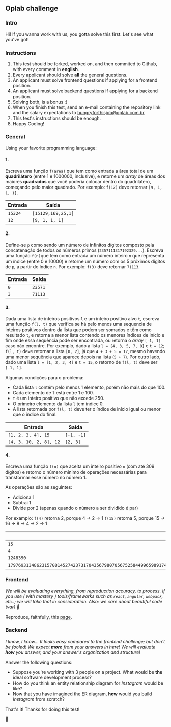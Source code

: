 ## Oplab challenge

### Intro

Hi! If you wanna work with us, you gotta solve this first. Let's see what you've got!

### Instructions

1. This test should be forked, worked on, and then commited to Github, with every comment in **english**.
2. Every applicant should solve **all** the general questions.
3. An applicant must solve frontend questions if applying for a frontend position.
4. An applicant must solve backend questions if applying for a backend position.
5. Solving both, is a bonus :)
6. When you finish this test, send an e-mail containing the repository link and the salary expectations to <hungryforthisjob@oplab.com.br>
7. This test's instructions should be enough.
8. Happy Coding!

### General
Using your favorite programming language:

#### 1.
Escreva uma função `f(area)` que tem como entrada a área total de um **quadrilátero** (entre 1 e 1000000, inclusive), e retorne um _array_ de áreas dos maiores **quadrados** que você poderia colocar dentro do quadrilátero, começando pelo maior quadrado.
Por exemplo: `f(12)` deve retornar `[9, 1, 1, 1]`.

|Entrada|Saída|
|--|--|
| `15324` | `[15129,169,25,1]` |
| `12` | `[9, 1, 1, 1]` |

#### 2.
Define-se `p` como sendo um número de infinitos dígitos composto pela concatenação de todos os números primos (`2357111317192329...`).
Escreva uma função `f(n)`que tem como entrada um número inteiro `n` que representa um índice (entre 0 e 10000) e retorne um número com os 5 próximos dígitos de `p`, a partir do índice `n`.
Por exemplo: `f(3)` deve retornar `71113`.

|Entrada|Saída|
|--|--|
| `0` | `23571` |
| `3` | `71113` |

#### 3.
Dada uma lista de inteiros positivos `l` e um inteiro positivo alvo `t`, escreva uma função `f(l, t)` que verifica se há pelo menos uma sequencia de inteiros positivos dentro da lista que podem ser somados e têm como resultado `t`, e retorna a menor lista contendo os menores índices de início e fim onde essa sequência pode ser encontrada, ou retorna o _array_ `[-1, 1]` caso não encontre.
Por exemplo, dado a lista `l = [4, 3, 5, 7, 8]` e `t = 12`; `f(l, t)` deve retornar a lista `[0, 2]`, já que `4 + 3 + 5 = 12`, mesmo havendo uma menor sequência que aparece depois na lista (`5 + 7`). Por outro lado, dado uma lista `l = [1, 2, 3, 4]` e `t = 15`, o retorno de `f(l, t)` deve ser `[-1, 1]`.

Algumas condições para o problema:
- Cada lista `l` contém pelo menos 1 elemento, porém não mais do que 100.
- Cada elemento de `l` está entre 1 e 100.
- `t` é um inteiro positivo que não excede 250.
- O primeiro elemento da lista `l` tem índice 0.
- A lista retornada por `f(l, t)` deve ter o índice de início igual ou menor que o índice do final.

|Entrada|Saída|
|--|--|
| `[1, 2, 3, 4], 15` | `[-1, -1]` |
| `[4, 3, 10, 2, 8], 12` | `[2, 3]` |

#### 4.
Escreva uma função `f(n)` que aceita um inteiro positivo `n` (com até 309 dígitos) e retorno o número mínimo de operações necessárias para transformar esse número no número 1.

As operações são as seguintes:

- Adiciona 1
- Subtrai 1
- Divide por 2 (apenas quando o número a ser dividido é par)

Por examplo:
`f(4)` retorna 2, porque 4 -> 2 -> 1
`f(15)` retorna 5, porque 15 -> 16 -> 8 -> 4 -> 2 -> 1

|Entrada|Saída|
|--|--|
| `15` | `5` |
| `4` | `2` |
| `1248390` | `27`|
| `179769313486231570814527423731704356798070567525844996598917476803157260780028538760589558632766878171540458953514382464234321326889464182768467546703537516986049910576551282076245490090389328944075868508455133942304583236903222948165808559332123348274797826204144723168738177180919299881250404026184124858368` | `1025` |

### Frontend

_We will be evaluating everything, from reproduction accuracy, to process. If you use ( with mastery ) tools/frameworks such as `react`, `angular`, `webpack`, etc..; we will take that in consideration. Also: we care about beautiful code (~~var~~) 👾_

Reproduce, faithfully, this [page]( http://ydirection.com/Aria/index-3.html ).

### Backend

_I know, I know... It looks easy compared to the frontend challenge; but don't be fooled! We expect **more** from your answers in here! We will evaluate **how** you answer, and your answer's organization and structure!_

Answer the following questions:
- Suppose you're working with 3 people on a project. What would be **the** ideal software development process?
- How do you think an entity relationship diagram for _Instagram_ would be like?
- Now that you have imagined the ER diagram, **how** would you build _Instagram_ from scratch?


That's it! Thanks for doing this test!

🚀
